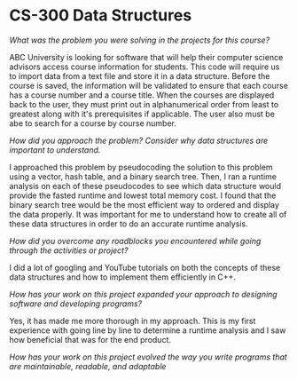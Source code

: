 # CS-300 Data Structures

_What was the problem you were solving in the projects for this course?_

ABC University is looking for software that will help their computer science advisors access course information for students. This code will require us to import data from a text file and store it in a data structure. Before the course is saved, the information will be validated to ensure that each course has a course number and a course title. When the courses are displayed back to the user, they must print out in alphanumerical order from least to greatest along with it's prerequisites if applicable. The user also must be abe to search for a course by course number.

_How did you approach the problem? Consider why data structures are important to understand._

I approached this problem by pseudocoding the solution to this problem using a vector, hash table, and a binary search tree. Then, I ran a runtime analysis on each of these pseudocodes to see which data structure would provide the fasted runtime and lowest total memory cost. I found that the binary search tree would be the most efficient way to ordered and display the data properly. It was important for me to understand how to create all of these data structures in order to do an accurate runtime analysis.

_How did you overcome any roadblocks you encountered while going through the activities or project?_

I did a lot of googling and YouTube tutorials on both the concepts of these data structures and how to implement them efficiently in C++.

_How has your work on this project expanded your approach to designing software and developing programs?_

Yes, it has made me more thorough in my approach. This is my first experience with going line by line to determine a runtime analysis and I saw how beneficial that was for the end product.

_How has your work on this project evolved the way you write programs that are maintainable, readable, and adaptable_
